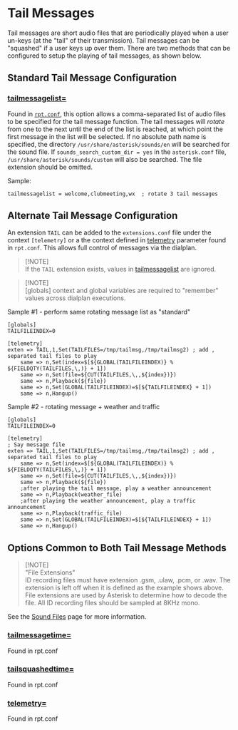 # Tail Messages
Tail messages are short audio files that are periodically played when a user un-keys (at the "tail" of their transmission). Tail messages can be "squashed" if a user keys up over them.
There are two methods that can be configured to setup the playing of tail messages, as shown below.

## Standard Tail Message Configuration

### [tailmessagelist=](../config/rpt_conf.md#tailmessagelist)
Found in [`rpt.conf`](../config/rpt_conf.md#tailmessagelist), this option allows a comma-separated list of audio files to be specified for the tail message function. The tail messages will *rotate* from one to the next until the end of the list is reached, at which point the first message in the list will be selected. If no absolute path name is specified, the directory `/usr/share/asterisk/sounds/en` will be searched for the sound file.  If `sounds_search_custom_dir = yes` in the `asterisk.conf` file, `/usr/share/asterisk/sounds/custom` will also be searched. 
The file extension should be omitted.

Sample:

```
tailmessagelist = welcome,clubmeeting,wx  ; rotate 3 tail messages
```

## Alternate Tail Message Configuration

An extension `TAIL` can be added to the `extensions.conf` file under the context `[telemetry]` or a the context defined in [telemetry](#telemetry) parameter found in `rpt.conf`.  This allows full control of messages via the dialplan.

> [!NOTE]<br>
>If the `TAIL` extension exists, values in [tailmessagelist](#tailmessagelist) are ignored.

> [!NOTE]<br>
>[globals] context and global variables are required to "remember" values across dialplan executions.


Sample #1 - perform same rotating message list as "standard"
```
[globals]
TAILFILEINDEX=0

[telemetry]
exten => TAIL,1,Set(TAILFILES=/tmp/tailmsg,/tmp/tailmsg2) ; add , separated tail files to play
	same => n,Set(index=$[${GLOBAL(TAILFILEINDEX)} % ${FIELDQTY(TAILFILES,\,)} + 1])
	same => n,Set(file=${CUT(TAILFILES,\,,${index})})
	same => n,Playback(${file})
	same => n,Set(GLOBAL(TAILFILEINDEX)=$[${TAILFILEINDEX} + 1]) 
    same => n,Hangup() 
```

Sample #2 - rotating message + weather and traffic
```
[globals]
TAILFILEINDEX=0

[telemetry]
; Say message file
exten => TAIL,1,Set(TAILFILES=/tmp/tailmsg,/tmp/tailmsg2) ; add , separated tail files to play
	same => n,Set(index=$[${GLOBAL(TAILFILEINDEX)} % ${FIELDQTY(TAILFILES,\,)} + 1])
	same => n,Set(file=${CUT(TAILFILES,\,,${index})})
	same => n,Playback(${file})
 	;after playing the tail message, play a weather announcement
  	same => n,Playback(weather_file)
  	;after playing the weather announcement, play a traffic announcement
  	same => n,Playback(traffic_file)
	same => n,Set(GLOBAL(TAILFILEINDEX)=$[${TAILFILEINDEX} + 1]) 
  	same => n,Hangup()
```

## Options Common to Both Tail Message Methods

> [!NOTE]<br>
>"File Extensions"<br>
>ID recording files must have extension .gsm, .ulaw, .pcm, or .wav. The extension is left off when it is defined as the example shows above. File extensions are used by Asterisk to determine how to decode the file. All ID recording files should be sampled at 8KHz mono.

See the [Sound Files](../adv-topics/soundfiles.md) page for more information.

### [tailmessagetime=](../config/rpt_conf.md#tailmessagetime)
Found in rpt.conf

### [tailsquashedtime=](../config/rpt_conf.md#tailsquashedtime)
Found in rpt.conf

### [telemetry=](../config/rpt_conf.md#telemetry)
Found in rpt.conf
